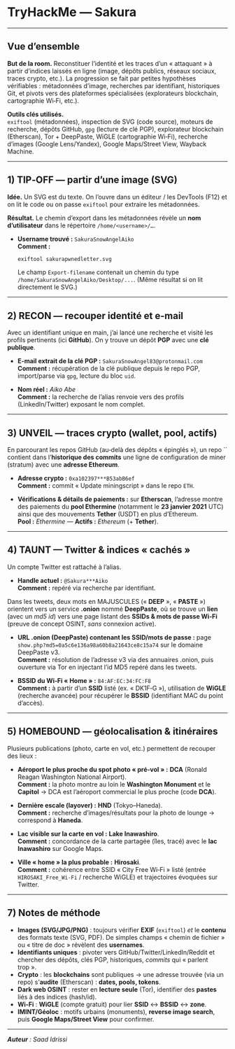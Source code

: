 # TryHackMe — Sakura

---

## Vue d’ensemble

**But de la room.** Reconstituer l’identité et les traces d’un « attaquant » à partir d’indices laissés en ligne (image, dépôts publics, réseaux sociaux, traces crypto, etc.). La progression se fait par petites hypothèses vérifiables : métadonnées d’image, recherches par identifiant, historiques Git, et pivots vers des plateformes spécialisées (explorateurs blockchain, cartographie Wi‑Fi, etc.).

**Outils clés utilisés.**\
`exiftool` (métadonnées), inspection de SVG (code source), moteurs de recherche, dépôts GitHub, `gpg` (lecture de clé PGP), explorateur blockchain (Etherscan), Tor + DeepPaste, WiGLE (cartographie Wi‑Fi), recherche d’images (Google Lens/Yandex), Google Maps/Street View, Wayback Machine.

---

## 1) TIP‑OFF — partir d’une **image** (SVG)

**Idée.** Un SVG est du texte. On l’ouvre dans un éditeur / les DevTools (F12) et on lit le code ou on passe `exiftool` pour extraire les métadonnées.

**Résultat.** Le chemin d’export dans les métadonnées révèle un **nom d’utilisateur** dans le répertoire `/home/<username>/…`.

- **Username trouvé :** `SakuraSnowAngelAiko`\
  **Comment :**
  ```bash
  exiftool sakurapwnedletter.svg
  ```
  Le champ `Export-filename` contenait un chemin du type `/home/SakuraSnowAngelAiko/Desktop/...`. (Même résultat si on lit directement le SVG.)

---

## 2) RECON — recouper **identité** et **e‑mail**

Avec un identifiant unique en main, j’ai lancé une recherche et visité les profils pertinents (ici **GitHub**). On y trouve un dépôt **PGP** avec une **clé publique**.

- **E‑mail extrait de la clé PGP :** `SakuraSnowAngel83@protonmail.com`\
  **Comment :** récupération de la clé publique depuis le repo PGP, import/parse via `gpg`, lecture du bloc `uid`.

- **Nom réel :** *Aiko Abe*\
  **Comment :** la recherche de l’alias renvoie vers des profils (LinkedIn/Twitter) exposant le nom complet.

---

## 3) UNVEIL — **traces crypto** (wallet, pool, actifs)

En parcourant les repos GitHub (au‑delà des dépôts « épinglés »), un repo `` contient dans l’**historique des commits** une ligne de configuration de miner (stratum) avec une **adresse Ethereum**.

- **Adresse crypto :** `0xa102397***B53abB6ef`\
  **Comment :** commit « Update miningscript » dans le repo `ETH`.

- **Vérifications & détails de paiements :** sur **Etherscan**, l’adresse montre des paiements du **pool Ethermine** (notamment le **23 janvier 2021** UTC) ainsi que des mouvements **Tether** (USDT) en plus d’Ethereum.\
  **Pool :** *Ethermine* — **Actifs :** *Ethereum* (+ **Tether**).

---

## 4) TAUNT — **Twitter** & indices « cachés »

Un compte Twitter est rattaché à l’alias.

- **Handle actuel :** `@Sakura***Aiko`\
  **Comment :** repéré via recherche par identifiant.

Dans les tweets, deux mots en MAJUSCULES (« **DEEP** », « **PASTE** ») orientent vers un service **.onion** nommé **DeepPaste**, où se trouve un **lien** (avec un *md5 id*) vers une page listant des **SSIDs & mots de passe Wi‑Fi** (preuve de concept OSINT, *sans* connexion active).

- **URL .onion (DeepPaste) contenant les SSID/mots de passe :** page `show.php?md5=0a5c6e136a98a60b8a21643ce8c15a74` sur le domaine DeepPaste v3.\
  **Comment :** résolution de l’adresse v3 via des annuaires .onion, puis ouverture via Tor en injectant l’id MD5 repéré dans les tweets.

- **BSSID du Wi‑Fi « Home » :** `84:AF:EC:34:FC:F8`\
  **Comment :** à partir d’un **SSID** listé (ex. « DK1F‑G »), utilisation de **WiGLE** (recherche avancée) pour récupérer le **BSSID** (identifiant MAC du point d’accès).

---

## 5) HOMEBOUND — **géolocalisation** & itinéraires

Plusieurs publications (photo, carte en vol, etc.) permettent de recouper des lieux :

- **Aéroport le plus proche du spot photo « pré‑vol » :** **DCA** (Ronald Reagan Washington National Airport).\
  **Comment :** la photo montre au loin le **Washington Monument** et le **Capitol** → DCA est l’aéroport commercial le plus proche (code **DCA**).

- **Dernière escale (layover) :** **HND** (Tokyo–Haneda).\
  **Comment :** recherche d’images/résultats pour la photo de lounge → correspond à **Haneda**.

- **Lac visible sur la carte en vol :** **Lake Inawashiro**.\
  **Comment :** concordance de la carte partagée (îles, tracé) avec le **lac Inawashiro** sur Google Maps.

- **Ville « home » la plus probable :** **Hirosaki**.\
  **Comment :** cohérence entre SSID « City Free Wi‑Fi » listé (entrée `HIROSAKI_Free_Wi‑Fi` / recherche WiGLE) et trajectoires évoquées sur Twitter.

---

## 7) Notes de méthode

- **Images (SVG/JPG/PNG)** : toujours vérifier **EXIF** (`exiftool`) *et* le **contenu** des formats texte (SVG, PDF). De simples champs « chemin de fichier » ou « titre de doc » révèlent des **usernames**.
- **Identifiants uniques** : pivoter vers GitHub/Twitter/LinkedIn/Reddit et chercher des dépôts, clés PGP, historiques, *commits* qui « parlent trop ».
- **Crypto** : les **blockchains** sont publiques → une adresse trouvée (via un repo) s’**audite** (Etherscan) : **dates, pools, tokens**.
- **Dark web OSINT** : rester en **lecture seule** (Tor), identifier des **pastes** liés à des indices (hash/id).
- **Wi‑Fi** : **WiGLE** (compte gratuit) pour lier **SSID** ↔ **BSSID** ↔ **zone**.
- **IMINT/Géoloc** : motifs urbains (monuments), **reverse image search**, puis **Google Maps/Street View** pour confirmer.

---

***Auteur*** *: Saad Idrissi*
